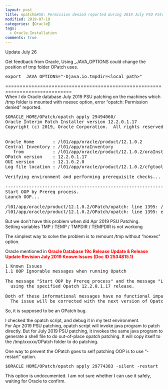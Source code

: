 ```yaml
---
layout: post
title: opatch&#58; Permission denied reported during 2019 July PSU Patching
modified: 2019-07-19
categories: [Oracle]  
tags: 
  - Oracle.Installation
comments: true
---
```

Update July 26 <br/>

Get feedback from Oracle, Using _JAVA_OPTIONS could change the position of tmp folder OPatch uses.<br/>
 
<pre class="prettyprint lang-sql linenums=1 ">export _JAVA_OPTIONS="-Djava.io.tmpdir=&lt;local path&gt;" </pre>

=============================================================================<br/>
When I do Oracle database July 2019 PSU patching on the machines which /tmp folder is mounted with noexec option, error “opatch: Permission denied” reported.
<pre class="prettyprint lang-sql linenums=1 ">
$ORACLE_HOME/OPatch/opatch apply 29494060/
Oracle Interim Patch Installer version 12.2.0.1.17
Copyright (c) 2019, Oracle Corporation.  All rights reserved.


Oracle Home       : /l01/app/oracle/product/12.1.0.2
Central Inventory : /l01/app/oraInventory
   from           : /l01/app/oracle/product/12.1.0.2/oraInst.loc
OPatch version    : 12.2.0.1.17
OUI version       : 12.1.0.2.0
Log file location : /l01/app/oracle/product/12.1.0.2/cfgtoollogs/opatch/opatch2019-07-19_11-21-09AM_1.log

Verifying environment and performing prerequisite checks...

--------------------------------------------------------------------------------
Start OOP by Prereq process.
Launch OOP...

/l01/app/oracle/product/12.1.0.2/OPatch/opatch: line 1395: /tmp/oracle-home-1563549677485107/OPatch/opatch: Permission denied
/l01/app/oracle/product/12.1.0.2/OPatch/opatch: line 1395: exec: /tmp/oracle-home-1563549677485107/OPatch/opatch: cannot execute: Permission denied
</pre>

But we don’t have this problem when did Apr 2019 PSU Patching. <br/>
Setting variables TMP / TEMP / TMPDIR / TEMPDIR is not workong

The simplest way to solve the problem is to remount /tmp without “noexec” option.

Oracle mentioned in <span style="color:#ff0000;"><strong>Oracle Database 19c Release Update & Release Update Revision July 2019 Known Issues (Doc ID 2534815.1) </strong></span>
<pre class="prettyprint lang-sql linenums=1 ">
1 Known Issues
1.1 OOP Ignorable messages when running Opatch

The message "Start OOP by Prereq process" and the message "Launch OOP..." prints on console during 19.4.0.0.190716 DB RU rollback 
  using the specified Opatch 12.2.0.1.17 release.

Both of these informational messages have no functional impact to the rollback flow and are printed in error. Please ignore them. 
  The issue will be corrected with the next version of Opatch 12.2.0.1.18 release.
</pre>

So, it is supposed to be an OPatch bug.<br/>

I checked the opatch script, and debug it in my test environment.<br/>
For Apr 2019 PSU patching, opatch script will invoke java program to patch directly. But for July 2019 PSU patching, it invokes the same java program to generate a shell file to do out-of-place opatch patching. It will copy itself to the /tmp/xxxxx/OPatch folder to do patching.

One way to prevent the OPatch goes to self patching OOP is to use “-restart” option.<br/>
<pre class="prettyprint lang-sql linenums=1 ">$ORACLE_HOME/OPatch/opatch apply 29774383 -silent -restart</pre>
This option is undocumented. I am not sure whether I can use it safely, waiting for Oracle to confirm.












